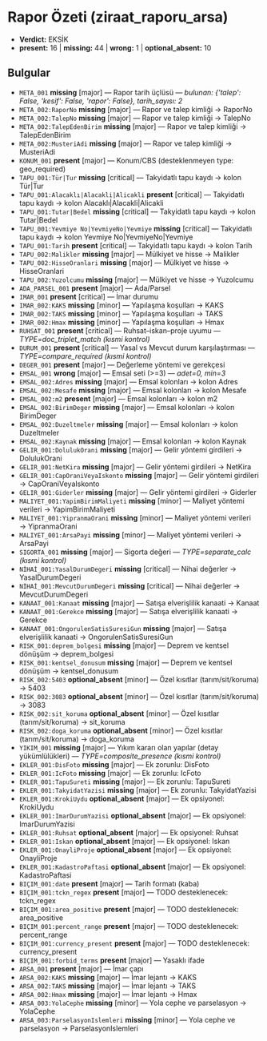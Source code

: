# Rapor Özeti (ziraat_raporu_arsa)

- **Verdict:** EKSİK
- **present:** 16  |  **missing:** 44  |  **wrong:** 1  |  **optional_absent:** 10

## Bulgular
- `META_001` **missing** [major] — Rapor tarih üçlüsü — _bulunan: {'talep': False, 'kesif': False, 'rapor': False}, tarih_sayısı: 2_
- `META_002:RaporNo` **missing** [major] — Rapor ve talep kimliği → RaporNo
- `META_002:TalepNo` **missing** [major] — Rapor ve talep kimliği → TalepNo
- `META_002:TalepEdenBirim` **missing** [major] — Rapor ve talep kimliği → TalepEdenBirim
- `META_002:MusteriAdi` **missing** [major] — Rapor ve talep kimliği → MusteriAdi
- `KONUM_001` **present** [major] — Konum/CBS (desteklenmeyen type: geo_required)
- `TAPU_001:Tür|Tur` **missing** [critical] — Takyidatlı tapu kaydı → kolon Tür|Tur
- `TAPU_001:Alacaklı|Alacakli|Alicakli` **present** [critical] — Takyidatlı tapu kaydı → kolon Alacaklı|Alacakli|Alicakli
- `TAPU_001:Tutar|Bedel` **missing** [critical] — Takyidatlı tapu kaydı → kolon Tutar|Bedel
- `TAPU_001:Yevmiye No|YevmiyeNo|Yevmiye` **missing** [critical] — Takyidatlı tapu kaydı → kolon Yevmiye No|YevmiyeNo|Yevmiye
- `TAPU_001:Tarih` **present** [critical] — Takyidatlı tapu kaydı → kolon Tarih
- `TAPU_002:Malikler` **missing** [major] — Mülkiyet ve hisse → Malikler
- `TAPU_002:HisseOranlari` **missing** [major] — Mülkiyet ve hisse → HisseOranlari
- `TAPU_002:Yuzolcumu` **missing** [major] — Mülkiyet ve hisse → Yuzolcumu
- `ADA_PARSEL_001` **present** [major] — Ada/Parsel
- `IMAR_001` **present** [critical] — İmar durumu
- `IMAR_002:KAKS` **missing** [minor] — Yapılaşma koşulları → KAKS
- `IMAR_002:TAKS` **missing** [minor] — Yapılaşma koşulları → TAKS
- `IMAR_002:Hmax` **missing** [minor] — Yapılaşma koşulları → Hmax
- `RUHSAT_001` **present** [critical] — Ruhsat–iskan–proje uyumu — _TYPE=doc_triplet_match (kısmi kontrol)_
- `DURUM_001` **present** [critical] — Yasal vs Mevcut durum karşılaştırması — _TYPE=compare_required (kısmi kontrol)_
- `DEGER_001` **present** [major] — Değerleme yöntemi ve gerekçesi
- `EMSAL_001` **wrong** [major] — Emsal seti (>=3) — _adet=0, min=3_
- `EMSAL_002:Adres` **missing** [major] — Emsal kolonları → kolon Adres
- `EMSAL_002:Mesafe` **missing** [major] — Emsal kolonları → kolon Mesafe
- `EMSAL_002:m2` **present** [major] — Emsal kolonları → kolon m2
- `EMSAL_002:BirimDeger` **missing** [major] — Emsal kolonları → kolon BirimDeger
- `EMSAL_002:Duzeltmeler` **missing** [major] — Emsal kolonları → kolon Duzeltmeler
- `EMSAL_002:Kaynak` **missing** [major] — Emsal kolonları → kolon Kaynak
- `GELIR_001:DolulukOrani` **missing** [major] — Gelir yöntemi girdileri → DolulukOrani
- `GELIR_001:NetKira` **missing** [major] — Gelir yöntemi girdileri → NetKira
- `GELIR_001:CapOraniVeyaIskonto` **missing** [major] — Gelir yöntemi girdileri → CapOraniVeyaIskonto
- `GELIR_001:Giderler` **missing** [major] — Gelir yöntemi girdileri → Giderler
- `MALIYET_001:YapimBirimMaliyeti` **missing** [minor] — Maliyet yöntemi verileri → YapimBirimMaliyeti
- `MALIYET_001:YipranmaOrani` **missing** [minor] — Maliyet yöntemi verileri → YipranmaOrani
- `MALIYET_001:ArsaPayi` **missing** [minor] — Maliyet yöntemi verileri → ArsaPayi
- `SIGORTA_001` **missing** [major] — Sigorta değeri — _TYPE=separate_calc (kısmi kontrol)_
- `NİHAİ_001:YasalDurumDegeri` **missing** [critical] — Nihai değerler → YasalDurumDegeri
- `NİHAİ_001:MevcutDurumDegeri` **missing** [critical] — Nihai değerler → MevcutDurumDegeri
- `KANAAT_001:Kanaat` **missing** [major] — Satışa elverişlilik kanaati → Kanaat
- `KANAAT_001:Gerekce` **missing** [major] — Satışa elverişlilik kanaati → Gerekce
- `KANAAT_001:OngorulenSatisSuresiGun` **missing** [major] — Satışa elverişlilik kanaati → OngorulenSatisSuresiGun
- `RISK_001:deprem_bolgesi` **missing** [major] — Deprem ve kentsel dönüşüm → deprem_bolgesi
- `RISK_001:kentsel_donusum` **missing** [major] — Deprem ve kentsel dönüşüm → kentsel_donusum
- `RISK_002:5403` **optional_absent** [minor] — Özel kısıtlar (tarım/sit/koruma) → 5403
- `RISK_002:3083` **optional_absent** [minor] — Özel kısıtlar (tarım/sit/koruma) → 3083
- `RISK_002:sit_koruma` **optional_absent** [minor] — Özel kısıtlar (tarım/sit/koruma) → sit_koruma
- `RISK_002:doga_koruma` **optional_absent** [minor] — Özel kısıtlar (tarım/sit/koruma) → doga_koruma
- `YIKIM_001` **missing** [major] — Yıkım kararı olan yapılar (detay yükümlülükleri) — _TYPE=composite_presence (kısmi kontrol)_
- `EKLER_001:DisFoto` **missing** [major] — Ek zorunlu: DisFoto
- `EKLER_001:IcFoto` **missing** [major] — Ek zorunlu: IcFoto
- `EKLER_001:TapuSureti` **missing** [major] — Ek zorunlu: TapuSureti
- `EKLER_001:TakyidatYazisi` **missing** [major] — Ek zorunlu: TakyidatYazisi
- `EKLER_001:KrokiUydu` **optional_absent** [major] — Ek opsiyonel: KrokiUydu
- `EKLER_001:ImarDurumYazisi` **optional_absent** [major] — Ek opsiyonel: ImarDurumYazisi
- `EKLER_001:Ruhsat` **optional_absent** [major] — Ek opsiyonel: Ruhsat
- `EKLER_001:Iskan` **optional_absent** [major] — Ek opsiyonel: Iskan
- `EKLER_001:OnayliProje` **optional_absent** [major] — Ek opsiyonel: OnayliProje
- `EKLER_001:KadastroPaftasi` **optional_absent** [major] — Ek opsiyonel: KadastroPaftasi
- `BIÇIM_001:date` **present** [major] — Tarih formatı (kaba)
- `BIÇIM_001:tckn_regex` **present** [major] — TODO desteklenecek: tckn_regex
- `BIÇIM_001:area_positive` **present** [major] — TODO desteklenecek: area_positive
- `BIÇIM_001:percent_range` **present** [major] — TODO desteklenecek: percent_range
- `BIÇIM_001:currency_present` **present** [major] — TODO desteklenecek: currency_present
- `BIÇIM_001:forbid_terms` **present** [major] — Yasaklı ifade
- `ARSA_001` **present** [major] — İmar çapı
- `ARSA_002:KAKS` **missing** [major] — İmar lejantı → KAKS
- `ARSA_002:TAKS` **missing** [major] — İmar lejantı → TAKS
- `ARSA_002:Hmax` **missing** [major] — İmar lejantı → Hmax
- `ARSA_003:YolaCephe` **missing** [minor] — Yola cephe ve parselasyon → YolaCephe
- `ARSA_003:ParselasyonIslemleri` **missing** [minor] — Yola cephe ve parselasyon → ParselasyonIslemleri